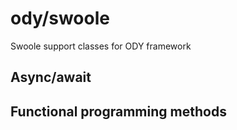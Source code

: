 # ody/swoole
Swoole support classes for ODY framework

## Async/await

## Functional programming methods


